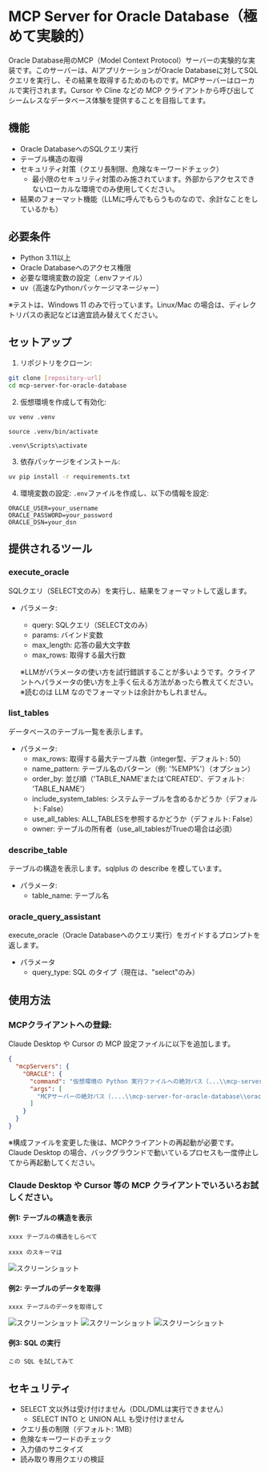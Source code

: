 # MCP Server for Oracle Database（極めて実験的）

Oracle Database用のMCP（Model Context Protocol）サーバーの実験的な実装です。このサーバーは、AIアプリケーションがOracle Databaseに対してSQLクエリを実行し、その結果を取得するためのものです。MCPサーバーはローカルで実行されます。Cursor や Cline などの MCP クライアントから呼び出してシームレスなデータベース体験を提供することを目指してます。

## 機能

- Oracle DatabaseへのSQLクエリ実行
- テーブル構造の取得
- セキュリティ対策（クエリ長制限、危険なキーワードチェック）
    - 最小限のセキュリティ対策のみ施されています。外部からアクセスできないローカルな環境でのみ使用してください。
- 結果のフォーマット機能（LLMに呼んでもらうものなので、余計なことをしているかも）

## 必要条件

- Python 3.11以上
- Oracle  Databaseへのアクセス権限
- 必要な環境変数の設定（.envファイル）
- uv（高速なPythonパッケージマネージャー）

※テストは、Windows 11 のみで行っています。Linux/Mac の場合は、ディレクトリパスの表記などは適宜読み替えてください。

## セットアップ

1. リポジトリをクローン:
```bash
git clone [repository-url]
cd mcp-server-for-oracle-database
```

2. 仮想環境を作成して有効化:
```bash
uv venv .venv
```
```bash:Python仮想環境の有効化（Linux/Mac/Windows の gitbash など）
source .venv/bin/activate
```
```PowerShell:Python仮想環境の有効化（Windows PowerShell）
.venv\Scripts\activate
```

3. 依存パッケージをインストール:
```bash
uv pip install -r requirements.txt
```

4. 環境変数の設定:
`.env`ファイルを作成し、以下の情報を設定:
```
ORACLE_USER=your_username
ORACLE_PASSWORD=your_password
ORACLE_DSN=your_dsn
```

## 提供されるツール

### execute_oracle
SQLクエリ（SELECT文のみ）を実行し、結果をフォーマットして返します。
- パラメータ:
  - query: SQLクエリ（SELECT文のみ）
  - params: バインド変数
  - max_length: 応答の最大文字数
  - max_rows: 取得する最大行数

  ※LLMがパラメータの使い方を試行錯誤することが多いようです。クライアントへパラメータの使い方を上手く伝える方法があったら教えてください。
  ※読むのは LLM なのでフォーマットは余計かもしれません。

### list_tables
データベースのテーブル一覧を表示します。
- パラメータ:
  - max_rows: 取得する最大テーブル数（integer型、デフォルト: 50）
  - name_pattern: テーブル名のパターン（例: '%EMP%'）（オプション）
  - order_by: 並び順（'TABLE_NAME'または'CREATED'、デフォルト: 'TABLE_NAME'）
  - include_system_tables: システムテーブルを含めるかどうか（デフォルト: False）
  - use_all_tables: ALL_TABLESを参照するかどうか（デフォルト: False）
  - owner: テーブルの所有者（use_all_tablesがTrueの場合は必須）

### describe_table
テーブルの構造を表示します。sqlplus の describe を模しています。
- パラメータ:
  - table_name: テーブル名

### oracle_query_assistant
execute_oracle（Oracle Databaseへのクエリ実行）をガイドするプロンプトを返します。

- パラメータ
  - query_type: SQL のタイプ（現在は、"select"のみ）

## 使用方法

### MCPクライアントへの登録:
Claude Desktop や Cursor の MCP 設定ファイルに以下を追加します。
```json
{
  "mcpServers": {
    "ORACLE": {
      "command": "仮想環境の Python 実行ファイルへの絶対パス（...\\mcp-server-for-autonomous-database\\.venv\\Scripts\\python.exe）",
      "args": [
        "MCPサーバーの絶対パス（....\\mcp-server-for-oracle-database\\oracledb_mcp_server.py）"
      ]
    }
  }
}
```
※構成ファイルを変更した後は、MCPクライアントの再起動が必要です。Claude Desktop の場合、バックグラウンドで動いているプロセスも一度停止してから再起動してください。
### Claude Desktop や Cursor 等の MCP クライアントでいろいろお試しください。
#### 例1: テーブルの構造を表示
```text
xxxx テーブルの構造をしらべて
```
```text
xxxx のスキーマは
```
![スクリーンショット](screenshot_sample-01.jpg)

#### 例2: テーブルのデータを取得
```text
xxxx テーブルのデータを取得して
```
![スクリーンショット](screenshot_sample-02.jpg)
![スクリーンショット](screenshot_sample-03.jpg)
![スクリーンショット](screenshot_sample-04.jpg)
#### 例3: SQL の実行
```text
この SQL を試してみて
```


## セキュリティ

- SELECT 文以外は受け付けません（DDL/DMLは実行できません）
  - SELECT INTO と UNION ALL も受け付けません
- クエリ長の制限（デフォルト: 1MB）
- 危険なキーワードのチェック
- 入力値のサニタイズ
- 読み取り専用クエリの検証